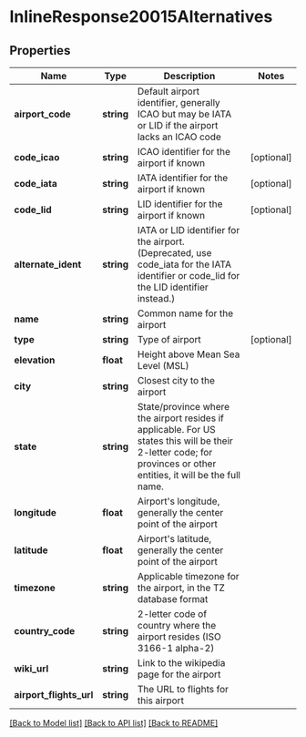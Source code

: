 # InlineResponse20015Alternatives

## Properties
Name | Type | Description | Notes
------------ | ------------- | ------------- | -------------
**airport_code** | **string** | Default airport identifier, generally ICAO but may be IATA or LID if the airport lacks an ICAO code | 
**code_icao** | **string** | ICAO identifier for the airport if known | [optional] 
**code_iata** | **string** | IATA identifier for the airport if known | [optional] 
**code_lid** | **string** | LID identifier for the airport if known | [optional] 
**alternate_ident** | **string** | IATA or LID identifier for the airport. (Deprecated, use code_iata for the IATA identifier or code_lid for the LID identifier instead.) | 
**name** | **string** | Common name for the airport | 
**type** | **string** | Type of airport | [optional] 
**elevation** | **float** | Height above Mean Sea Level (MSL) | 
**city** | **string** | Closest city to the airport | 
**state** | **string** | State/province where the airport resides if applicable. For US states this will be their 2-letter code; for provinces or other entities, it will be the full name. | 
**longitude** | **float** | Airport&#x27;s longitude, generally the center point of the airport | 
**latitude** | **float** | Airport&#x27;s latitude, generally the center point of the airport | 
**timezone** | **string** | Applicable timezone for the airport, in the TZ database format | 
**country_code** | **string** | 2-letter code of country where the airport resides (ISO 3166-1 alpha-2) | 
**wiki_url** | **string** | Link to the wikipedia page for the airport | 
**airport_flights_url** | **string** | The URL to flights for this airport | 

[[Back to Model list]](../../README.md#documentation-for-models) [[Back to API list]](../../README.md#documentation-for-api-endpoints) [[Back to README]](../../README.md)

